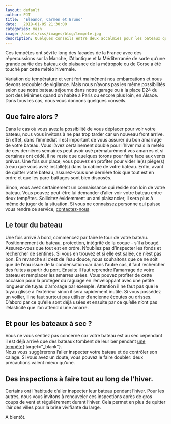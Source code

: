 ```yaml
---
layout: default
author: PJT
title:  "Eleanor, Carmen et Bruno"
date:   2018-01-05 21:30:00
categories: main
image: /assets/css/images/blog/tempete.jpg
description: Quelques conseils entre deux accalmies pour les bateaux qui hivernent en extrieur.
---
```


Ces tempêtes ont sévi le long des facades de la France avec des répercussions sur la Manche,  l’Atlantique et la Méditerranée de sorte qu’une grande partie des bateaux de plaisance de la métropole ou de Corse a été touché par cette météo hivernale.
<!--break-->
Variation de température et vent fort malmènent nos embarcations et nous devons redoubler de vigilance.  Mais nous n’avons pas les même possibilités selon que notre bateau séjourne dans notre garage ou à la place D24 du port des Minimes quand on habite à Paris ou encore plus loin, en Alsace.  Dans tous les cas, nous vous donnons quelques conseils.

## Que faire alors ?
Dans le cas où vous avez la possibilité de vous déplacer pour voir votre bateau, nous vous invitons à ne pas trop tarder car un nouveau front arrive.  En effet, dans l’immédiat il est important de vous assurer du bon amarrage de votre bateau.  Vous l’avez certainement doublé pour l’hiver mais la météo de ces dernières semaines peut avoir usé prématurément vos amarres et si certaines ont cédé, il ne reste que quelques torons pour faire face aux vents prévus.  Une fois sur place, vous pouvez en profiter pour vider le(s) piège(s) à eau que vous avez installé(s) dans la cabine de votre bateau.  Enfin, avant de quitter votre bateau, assurez-vous une dernière fois que tout est en ordre et que les pare-battages sont bien disposés.

Sinon, vous avez certainement un connaissance qui réside non loin de votre bateau.  Vous pouvez peut-être lui demander d’aller voir votre bateau entre deux tempêtes.  Sollicitez évidemment un ami plaisancier, il sera plus à même de juger de la situation.  Si vous ne connaissez personne qui puisse vous rendre ce service, [contactez-nous](mailto:contact@mynoteboat.fr)

## Le tour du bateau
Une fois arrivé à bord, commencez par faire le tour de votre bateau.  Positionnement du bateau, protection, intégrité de la coque - s’il a bougé.  Assurez-vous que tout est en ordre.  N’oubliez pas d’inspecter les fonds et rechercher de sentines.  Si vous en trouvez et si elle est salée, ce n’est pas bon.  En revanche si c’est de l’eau douce, nous souhaitons que ce ne soit que de l’eau issue de la condensation car dans l’autre cas, il faut rechercher des fuites à partir du pont.
Ensuite il faut reprendre l’amarrage de votre bateau et remplacer les amarres usées.  Vous pouvez profiter de cette occasion pour la protéger du raguage en l’enveloppant avec une petite longueur de tuyau d’arrosage par exemple. 
Attention il ne faut pas que le tuyau glisse à l’extérieur sinon il sera rapidement inutile.  Si vous possédez un voilier, il ne faut surtout pas utiliser d’ancienne écoutes ou drisses.  D’abord par ce qu’elle sont déjà usées et ensuite par ce qu’elle n’ont pas l’élasticité que l’on attend d’une amarre.

## Et pour les bateaux à sec ?
Vous ne vous sentiez pas concerné car votre bateau est au sec cependant il est déjà arrivé que des bateaux tombent de leur ber pendant [une tempête](http://www.infocapagde.com/index.php?op=newindex&catid=5&marqeur=850){:target="_blank"}.  
Nous vous suggèrerons l’aller inspecter votre bateau et de contrôler son calage.  Si vous avez un doute, vous pouvez le faire doubler: deux précautions valent mieux qu’une.

## Des inspections à faire tout au long de l’hiver.
Certains ont l’habitude d’aller inspecter leur bateau pendant l’hiver.  Pour les autres, nous vous invitons à renouveler ces inspections après de gros coups de vent et régulièrement durant l’hiver.  Cela permet en plus de quitter l’air des villes pour la brise vivifiante du large.

A bientôt.